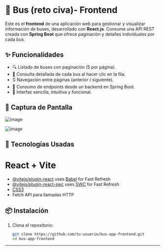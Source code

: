 # 🚌 Bus (reto civa)- Frontend

Este es el **frontend** de una aplicación web para gestionar y visualizar información de buses, desarrollado con **React.js**. Consume una API REST creada con **Spring Boot** que ofrece paginación y detalles individuales por cada bus.

## ✨ Funcionalidades

- 🔍 Listado de buses con paginación (5 por página).
- 📄 Consulta detallada de cada bus al hacer clic en la fila.
- 🔃 Navegación entre páginas (anterior / siguiente).
- 📡 Consumo de endpoints desde un backend en Spring Boot.
- 💅 Interfaz sencilla, intuitiva y funcional.

## 📸 Captura de Pantalla 

![image](https://github.com/user-attachments/assets/50dd55fa-ee31-4ec3-a2f7-c3115c3a9329)

![image](https://github.com/user-attachments/assets/ebeafa35-44af-4c55-a733-29351923d242)



## 🚀 Tecnologías Usadas
# React + Vite
- [@vitejs/plugin-react](https://github.com/vitejs/vite-plugin-react/blob/main/packages/plugin-react/README.md) uses [Babel](https://babeljs.io/) for Fast Refresh
- [@vitejs/plugin-react-swc](https://github.com/vitejs/vite-plugin-react-swc) uses [SWC](https://swc.rs/) for Fast Refresh
- [CSS3](https://developer.mozilla.org/es/docs/Web/CSS)
- Fetch API para llamadas HTTP

## 📦 Instalación

1. Clona el repositorio:
   ```bash
   git clone https://github.com/tu-usuario/bus-app-frontend.git
   cd bus-app-frontend

---




